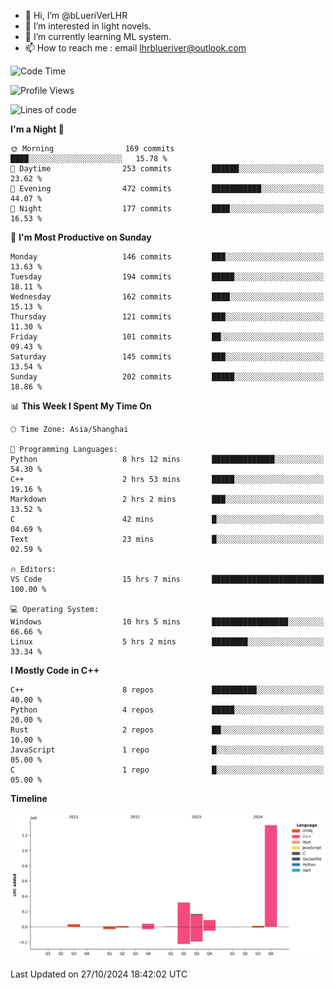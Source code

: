 - 👋 Hi, I’m @bLueriVerLHR
- 👀 I’m interested in light novels.
- 🌱 I’m currently learning ML system.
- 📫 How to reach me : email lhrblueriver@outlook.com

<!--START_SECTION:waka-->
![Code Time](http://img.shields.io/badge/Code%20Time-121%20hrs%2036%20mins-blue)

![Profile Views](http://img.shields.io/badge/Profile%20Views-0-blue)

![Lines of code](https://img.shields.io/badge/From%20Hello%20World%20I%27ve%20Written-2.0%20million%20lines%20of%20code-blue)

**I'm a Night 🦉** 

```text
🌞 Morning                169 commits         ████░░░░░░░░░░░░░░░░░░░░░   15.78 % 
🌆 Daytime                253 commits         ██████░░░░░░░░░░░░░░░░░░░   23.62 % 
🌃 Evening                472 commits         ███████████░░░░░░░░░░░░░░   44.07 % 
🌙 Night                  177 commits         ████░░░░░░░░░░░░░░░░░░░░░   16.53 % 
```
📅 **I'm Most Productive on Sunday** 

```text
Monday                   146 commits         ███░░░░░░░░░░░░░░░░░░░░░░   13.63 % 
Tuesday                  194 commits         █████░░░░░░░░░░░░░░░░░░░░   18.11 % 
Wednesday                162 commits         ████░░░░░░░░░░░░░░░░░░░░░   15.13 % 
Thursday                 121 commits         ███░░░░░░░░░░░░░░░░░░░░░░   11.30 % 
Friday                   101 commits         ██░░░░░░░░░░░░░░░░░░░░░░░   09.43 % 
Saturday                 145 commits         ███░░░░░░░░░░░░░░░░░░░░░░   13.54 % 
Sunday                   202 commits         █████░░░░░░░░░░░░░░░░░░░░   18.86 % 
```


📊 **This Week I Spent My Time On** 

```text
🕑︎ Time Zone: Asia/Shanghai

💬 Programming Languages: 
Python                   8 hrs 12 mins       ██████████████░░░░░░░░░░░   54.30 % 
C++                      2 hrs 53 mins       █████░░░░░░░░░░░░░░░░░░░░   19.16 % 
Markdown                 2 hrs 2 mins        ███░░░░░░░░░░░░░░░░░░░░░░   13.52 % 
C                        42 mins             █░░░░░░░░░░░░░░░░░░░░░░░░   04.69 % 
Text                     23 mins             █░░░░░░░░░░░░░░░░░░░░░░░░   02.59 % 

🔥 Editors: 
VS Code                  15 hrs 7 mins       █████████████████████████   100.00 % 

💻 Operating System: 
Windows                  10 hrs 5 mins       █████████████████░░░░░░░░   66.66 % 
Linux                    5 hrs 2 mins        ████████░░░░░░░░░░░░░░░░░   33.34 % 
```

**I Mostly Code in C++** 

```text
C++                      8 repos             ██████████░░░░░░░░░░░░░░░   40.00 % 
Python                   4 repos             █████░░░░░░░░░░░░░░░░░░░░   20.00 % 
Rust                     2 repos             ██░░░░░░░░░░░░░░░░░░░░░░░   10.00 % 
JavaScript               1 repo              █░░░░░░░░░░░░░░░░░░░░░░░░   05.00 % 
C                        1 repo              █░░░░░░░░░░░░░░░░░░░░░░░░   05.00 % 
```



**Timeline**

![Lines of Code chart](https://raw.githubusercontent.com/bLueriVerLHR/bLueriVerLHR/main/assets/bar_graph.png)


 Last Updated on 27/10/2024 18:42:02 UTC
<!--END_SECTION:waka-->
